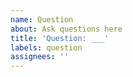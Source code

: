 ```yaml
---
name: Question
about: Ask questions here
title: 'Question: ___'
labels: question
assignees: ''
---
```

